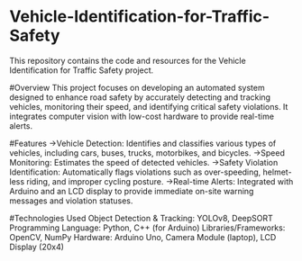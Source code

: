 # Vehicle-Identification-for-Traffic-Safety

This repository contains the code and resources for the Vehicle Identification for Traffic Safety project.

#Overview
This project focuses on developing an automated system designed to enhance road safety by accurately detecting and tracking vehicles, monitoring their speed, and identifying critical safety violations. It integrates computer vision with low-cost hardware to provide real-time alerts.

#Features
->Vehicle Detection: Identifies and classifies various types of vehicles, including cars, buses, trucks, motorbikes, and bicycles.
->Speed Monitoring: Estimates the speed of detected vehicles.
->Safety Violation Identification: Automatically flags violations such as over-speeding, helmet-less riding, and improper cycling posture.
->Real-time Alerts: Integrated with Arduino and an LCD display to provide immediate on-site warning messages and violation statuses.

#Technologies Used
Object Detection & Tracking: YOLOv8, DeepSORT
Programming Language: Python, C++ (for Arduino)
Libraries/Frameworks: OpenCV, NumPy
Hardware: Arduino Uno, Camera Module (laptop), LCD Display (20x4)

